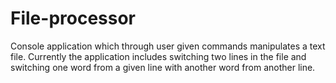 # File-processor
Console application which through user given commands manipulates a text file. Currently the application includes switching two lines in the file and switching one word from a given line with anоther word from another line.
